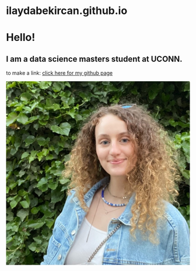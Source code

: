 

# ilaydabekircan.github.io

# Hello!
## I am a data science masters student at UCONN.

to make a link:
[click here for my github page](https://ilaydabekircan.github.io)

![Ilayda](ilayda.jpeg)
